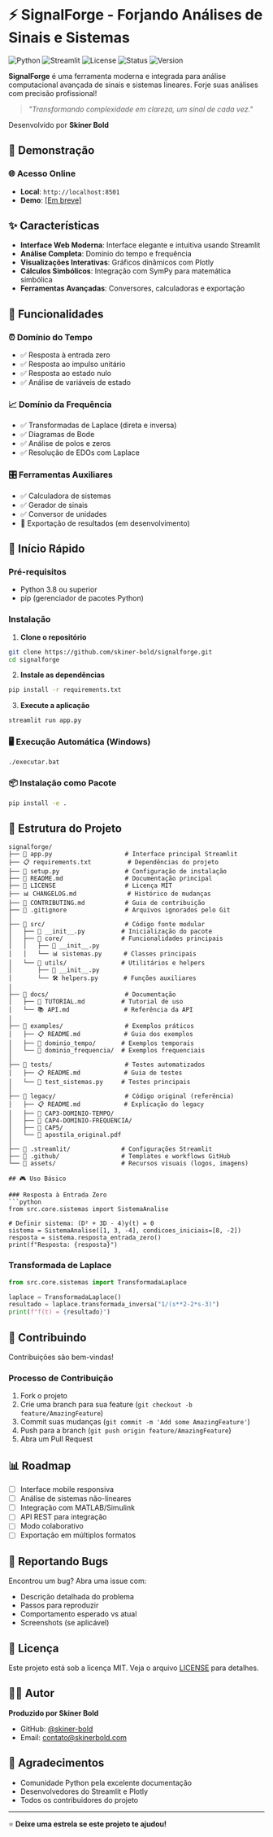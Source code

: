 # ⚡ SignalForge - Forjando Análises de Sinais e Sistemas

![Python](https://img.shields.io/badge/python-v3.8+-blue.svg)
![Streamlit](https://img.shields.io/badge/streamlit-v1.28+-red.svg)
![License](https://img.shields.io/badge/license-MIT-green.svg)
![Status](https://img.shields.io/badge/status-active-brightgreen.svg)
![Version](https://img.shields.io/badge/version-1.0.0-blue.svg)

**SignalForge** é uma ferramenta moderna e integrada para análise computacional avançada de sinais e sistemas lineares. Forje suas análises com precisão profissional!

> *"Transformando complexidade em clareza, um sinal de cada vez."*

Desenvolvido por **Skiner Bold**

## 🚀 Demonstração

### 🌐 Acesso Online
- **Local**: `http://localhost:8501`
- **Demo**: [[Em breve]](https://signalforge.streamlit.app/)

## ✨ Características

- **Interface Web Moderna**: Interface elegante e intuitiva usando Streamlit
- **Análise Completa**: Domínio do tempo e frequência
- **Visualizações Interativas**: Gráficos dinâmicos com Plotly
- **Cálculos Simbólicos**: Integração com SymPy para matemática simbólica
- **Ferramentas Avançadas**: Conversores, calculadoras e exportação

## 🎯 Funcionalidades

### ⏰ Domínio do Tempo
- ✅ Resposta à entrada zero
- ✅ Resposta ao impulso unitário
- ✅ Resposta ao estado nulo
- ✅ Análise de variáveis de estado

### 📈 Domínio da Frequência
- ✅ Transformadas de Laplace (direta e inversa)
- ✅ Diagramas de Bode
- ✅ Análise de polos e zeros
- ✅ Resolução de EDOs com Laplace

### 🎛️ Ferramentas Auxiliares
- ✅ Calculadora de sistemas
- ✅ Gerador de sinais
- ✅ Conversor de unidades
- 🔄 Exportação de resultados (em desenvolvimento)

## 🚀 Início Rápido

### Pré-requisitos
- Python 3.8 ou superior
- pip (gerenciador de pacotes Python)

### Instalação

1. **Clone o repositório**
```bash
git clone https://github.com/skiner-bold/signalforge.git
cd signalforge
```

2. **Instale as dependências**
```bash
pip install -r requirements.txt
```

3. **Execute a aplicação**
```bash
streamlit run app.py
```

### 🖥️ Execução Automática (Windows)
```bash
./executar.bat
```

### 📦 Instalação como Pacote
```bash
pip install -e .
```

## 📁 Estrutura do Projeto

```
signalforge/
├── 📱 app.py                    # Interface principal Streamlit
├── 📋 requirements.txt          # Dependências do projeto
├── 🔧 setup.py                  # Configuração de instalação
├── 📝 README.md                 # Documentação principal
├── 📄 LICENSE                   # Licença MIT
├── 📊 CHANGELOG.md              # Histórico de mudanças
├── 🤝 CONTRIBUTING.md           # Guia de contribuição
├── 🚫 .gitignore                # Arquivos ignorados pelo Git
│
├── 📂 src/                      # Código fonte modular
│   ├── 🔧 __init__.py          # Inicialização do pacote
│   ├── 📂 core/                # Funcionalidades principais
│   │   ├── 🔧 __init__.py
│   │   └── 📊 sistemas.py      # Classes principais
│   └── 📂 utils/               # Utilitários e helpers
│       ├── 🔧 __init__.py
│       └── 🛠️ helpers.py       # Funções auxiliares
│
├── 📂 docs/                     # Documentação
│   ├── 📖 TUTORIAL.md          # Tutorial de uso
│   └── 📚 API.md               # Referência da API
│
├── 📂 examples/                 # Exemplos práticos
│   ├── 📋 README.md            # Guia dos exemplos
│   ├── 📂 dominio_tempo/       # Exemplos temporais
│   └── 📂 dominio_frequencia/  # Exemplos frequenciais
│
├── 📂 tests/                    # Testes automatizados
│   ├── 📋 README.md            # Guia de testes
│   └── 🧪 test_sistemas.py     # Testes principais
│
├── 📂 legacy/                   # Código original (referência)
│   ├── 📋 README.md            # Explicação do legacy
│   ├── 📂 CAP3-DOMINIO-TEMPO/
│   ├── 📂 CAP4-DOMINIO-FREQUENCIA/
│   ├── 📂 CAP5/
│   └── 📄 apostila_original.pdf
│
├── 📂 .streamlit/              # Configurações Streamlit
├── 📂 .github/                 # Templates e workflows GitHub
└── 📂 assets/                  # Recursos visuais (logos, imagens)

## 🎮 Uso Básico

### Resposta à Entrada Zero
```python
from src.core.sistemas import SistemaAnalise

# Definir sistema: (D² + 3D - 4)y(t) = 0
sistema = SistemaAnalise([1, 3, -4], condicoes_iniciais=[8, -2])
resposta = sistema.resposta_entrada_zero()
print(f"Resposta: {resposta}")
```

### Transformada de Laplace
```python
from src.core.sistemas import TransformadaLaplace

laplace = TransformadaLaplace()
resultado = laplace.transformada_inversa("1/(s**2-2*s-3)")
print(f"f(t) = {resultado}")
```

## 🤝 Contribuindo

Contribuições são bem-vindas! 

### Processo de Contribuição
1. Fork o projeto
2. Crie uma branch para sua feature (`git checkout -b feature/AmazingFeature`)
3. Commit suas mudanças (`git commit -m 'Add some AmazingFeature'`)
4. Push para a branch (`git push origin feature/AmazingFeature`)
5. Abra um Pull Request

## 📊 Roadmap

- [ ] Interface mobile responsiva
- [ ] Análise de sistemas não-lineares
- [ ] Integração com MATLAB/Simulink
- [ ] API REST para integração
- [ ] Modo colaborativo
- [ ] Exportação em múltiplos formatos

## 🐛 Reportando Bugs

Encontrou um bug? Abra uma issue com:
- Descrição detalhada do problema
- Passos para reproduzir
- Comportamento esperado vs atual
- Screenshots (se aplicável)

## 📝 Licença

Este projeto está sob a licença MIT. Veja o arquivo [LICENSE](LICENSE) para detalhes.

## 👨‍💻 Autor

**Produzido por Skiner Bold**
- GitHub: [@skiner-bold](https://github.com/skiner-bold)
- Email: [contato@skinerbold.com](mailto:contato@skinerbold.com)

## 🙏 Agradecimentos

- Comunidade Python pela excelente documentação
- Desenvolvedores do Streamlit e Plotly
- Todos os contribuidores do projeto

---

⭐ **Deixe uma estrela se este projeto te ajudou!**
